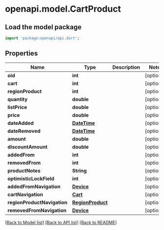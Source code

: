 # openapi.model.CartProduct

## Load the model package
```dart
import 'package:openapi/api.dart';
```

## Properties
Name | Type | Description | Notes
------------ | ------------- | ------------- | -------------
**oid** | **int** |  | [optional] 
**cart** | **int** |  | [optional] 
**regionProduct** | **int** |  | [optional] 
**quantity** | **double** |  | [optional] 
**listPrice** | **double** |  | [optional] 
**price** | **double** |  | [optional] 
**dateAdded** | [**DateTime**](DateTime.md) |  | [optional] 
**dateRemoved** | [**DateTime**](DateTime.md) |  | [optional] 
**amount** | **double** |  | [optional] 
**discountAmount** | **double** |  | [optional] 
**addedFrom** | **int** |  | [optional] 
**removedFrom** | **int** |  | [optional] 
**productNotes** | **String** |  | [optional] 
**optimisticLockField** | **int** |  | [optional] 
**addedFromNavigation** | [**Device**](Device.md) |  | [optional] 
**cartNavigation** | [**Cart**](Cart.md) |  | [optional] 
**regionProductNavigation** | [**RegionProduct**](RegionProduct.md) |  | [optional] 
**removedFromNavigation** | [**Device**](Device.md) |  | [optional] 

[[Back to Model list]](../README.md#documentation-for-models) [[Back to API list]](../README.md#documentation-for-api-endpoints) [[Back to README]](../README.md)


